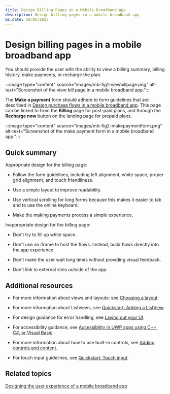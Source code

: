 ```yaml
---
title: Design Billing Pages in a Mobile Broadband App
description: Design billing pages in a mobile broadband app
ms.date: 10/05/2023
---
```


# Design billing pages in a mobile broadband app

You should provide the user with the ability to view a billing summary, billing history, make payments, or recharge the plan.

:::image type="content" source="images/mb-fig1-viewbillpage.png" alt-text="Screenshot of the view bill page in a mobile broadband app.":::

The **Make a payment** form should adhere to form guidelines that are described in [Design purchase flows in a mobile broadband app](design-purchase-flows-in-a-mobile-broadband-app.md). This page can be linked to from the **Billing** page for post-paid plans, and through the **Recharge now** button on the landing page for prepaid plans.

:::image type="content" source="images/mb-fig2-makepaymentform.png" alt-text="Screenshot of the make payment form in a mobile broadband app.":::

## <span id="Quick_summary"></span><span id="quick_summary"></span><span id="QUICK_SUMMARY"></span>Quick summary

Appropriate design for the billing page:

- Follow the form guidelines, including left alignment, white space, proper grid alignment, and touch friendliness.

- Use a simple layout to improve readability.

- Use vertical scrolling for long forms because this makes it easier to tab and to use the online keyboard.

- Make the making payments process a simple experience.

Inappropriate design for the billing page:

- Don’t try to fill up white space.

- Don’t use an iframe to host the flows. Instead, build flows directly into the app experience.

- Don’t make the user wait long times without providing visual feedback.

- Don’t link to external sites outside of the app.

## <span id="Additional_resources"></span><span id="additional_resources"></span><span id="ADDITIONAL_RESOURCES"></span>Additional resources

- For more information about views and layouts: see [Choosing a layout](/previous-versions/windows/apps/hh465327(v=win.10)).

- For more information about Listviews, see [Quickstart: Adding a ListView](/previous-versions/windows/apps/hh465496(v=win.10)).

- For design guidance for error handling, see [Laying out your UI](/previous-versions/windows/apps/hh465304(v=win.10)).

- For accessibility guidance, see [Accessibility in UWP apps using C++, C#, or Visual Basic](/previous-versions/windows/apps/hh452680(v=win.10)).

- For more information about how to use built-in controls, see [Adding controls and content](/previous-versions/windows/apps/hh465393(v=win.10)).

- For touch input guidelines, see [Quickstart: Touch input](/previous-versions/windows/apps/hh465387(v=win.10)).

## <span id="related_topics"></span>Related topics

[Designing the user experience of a mobile broadband app](designing-the-user-experience-of-a-mobile-broadband-app.md)
